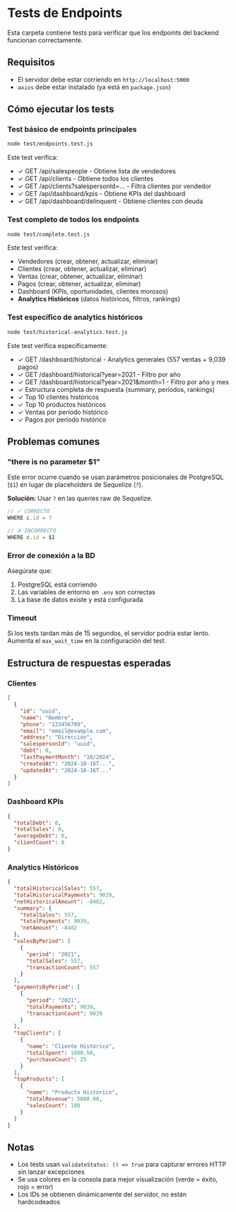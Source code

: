 # Tests de Endpoints

Esta carpeta contiene tests para verificar que los endpoints del backend funcionan correctamente.

## Requisitos

- El servidor debe estar corriendo en `http://localhost:5000`
- `axios` debe estar instalado (ya está en `package.json`)

## Cómo ejecutar los tests

### Test básico de endpoints principales

```bash
node test/endpoints.test.js
```

Este test verifica:
- ✓ GET /api/salespeople - Obtiene lista de vendedores
- ✓ GET /api/clients - Obtiene todos los clientes
- ✓ GET /api/clients?salespersonId=... - Filtra clientes por vendedor
- ✓ GET /api/dashboard/kpis - Obtiene KPIs del dashboard
- ✓ GET /api/dashboard/delinquent - Obtiene clientes con deuda

### Test completo de todos los endpoints

```bash
node test/complete.test.js
```

Este test verifica:
- Vendedores (crear, obtener, actualizar, eliminar)
- Clientes (crear, obtener, actualizar, eliminar)
- Ventas (crear, obtener, actualizar, eliminar)
- Pagos (crear, obtener, actualizar, eliminar)
- Dashboard (KPIs, oportunidades, clientes morosos)
- **Analytics Históricos** (datos históricos, filtros, rankings)

### Test específico de analytics históricos

```bash
node test/historical-analytics.test.js
```

Este test verifica específicamente:
- ✓ GET /dashboard/historical - Analytics generales (557 ventas + 9,039 pagos)
- ✓ GET /dashboard/historical?year=2021 - Filtro por año
- ✓ GET /dashboard/historical?year=2021&month=1 - Filtro por año y mes
- ✓ Estructura completa de respuesta (summary, períodos, rankings)
- ✓ Top 10 clientes históricos
- ✓ Top 10 productos históricos
- ✓ Ventas por período histórico
- ✓ Pagos por período histórico

## Problemas comunes

### "there is no parameter $1"

Este error ocurre cuando se usan parámetros posicionales de PostgreSQL (`$1`) en lugar de placeholders de Sequelize (`?`).

**Solución:** Usar `?` en las queries raw de Sequelize.

```javascript
// ✓ CORRECTO
WHERE c.id = ?

// ✗ INCORRECTO
WHERE c.id = $1
```

### Error de conexión a la BD

Asegúrate que:
1. PostgreSQL está corriendo
2. Las variables de entorno en `.env` son correctas
3. La base de datos existe y está configurada

### Timeout

Si los tests tardan más de 15 segundos, el servidor podría estar lento. Aumenta el `max_wait_time` en la configuración del test.

## Estructura de respuestas esperadas

### Clientes
```json
[
  {
    "id": "uuid",
    "name": "Nombre",
    "phone": "123456789",
    "email": "email@example.com",
    "address": "Dirección",
    "salespersonId": "uuid",
    "debt": 0,
    "lastPaymentMonth": "10/2024",
    "createdAt": "2024-10-16T...",
    "updatedAt": "2024-10-16T..."
  }
]
```

### Dashboard KPIs
```json
{
  "totalDebt": 0,
  "totalSales": 0,
  "averageDebt": 0,
  "clientCount": 0
}
```

### Analytics Históricos
```json
{
  "totalHistoricalSales": 557,
  "totalHistoricalPayments": 9039,
  "netHistoricalAmount": -8482,
  "summary": {
    "totalSales": 557,
    "totalPayments": 9039,
    "netAmount": -8482
  },
  "salesByPeriod": [
    {
      "period": "2021",
      "totalSales": 557,
      "transactionCount": 557
    }
  ],
  "paymentsByPeriod": [
    {
      "period": "2021",
      "totalPayments": 9039,
      "transactionCount": 9039
    }
  ],
  "topClients": [
    {
      "name": "Cliente Histórico",
      "totalSpent": 1000.50,
      "purchaseCount": 25
    }
  ],
  "topProducts": [
    {
      "name": "Producto Histórico",
      "totalRevenue": 5000.00,
      "salesCount": 100
    }
  ]
}
```

## Notas

- Los tests usan `validateStatus: () => true` para capturar errores HTTP sin lanzar excepciones
- Se usa colores en la consola para mejor visualización (verde = éxito, rojo = error)
- Los IDs se obtienen dinámicamente del servidor, no están hardcodeados
